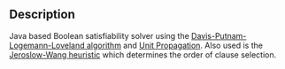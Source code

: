 Description
-----------
Java based Boolean satisfiability solver using the [Davis-Putnam-Logemann-Loveland algorithm](http://en.wikipedia.org/wiki/DPLL_algorithm) and [Unit Propagation](http://en.wikipedia.org/wiki/Unit_propagation). Also used is the [Jeroslow-Wang heuristic][jw_src] which determines the order of clause selection.

[jw_src]:http://books.google.com/books?id=WyLOSgQzs1oC&lpg=PA67&ots=IJiGfhaa43&dq=Jeroslow-Wang%20heuristic&pg=PA67#v=onepage&q=Jeroslow-Wang%20heuristic&f=false

